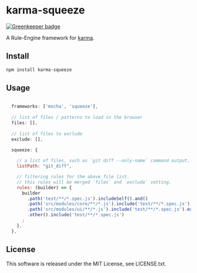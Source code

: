 # karma-squeeze

[![Greenkeeper badge](https://badges.greenkeeper.io/Quramy/karma-squeeze.svg)](https://greenkeeper.io/)

A Rule-Engine framework for [karma](http://karma-runner.github.io/1.0/index.html).

## Install

```sh
npm install karma-squeeze
```

## Usage

```javascript

  frameworks: ['mocha', 'squeeze'],
  
  // list of files / patterns to load in the browser
  files: [],
  
  // list of files to exclude
  exclude: [],
  
  squeeze: {

    // a list of files, such as `git diff --only-name` command output.
    listPath: "git_diff",

    // filtering rules for the above file list.
    // this rules will be merged `files` and `exclude` setting.
    rules: (builder) => {
      builder 
        .path('test/**/*.spec.js').includeSelf().and()
        .path('src/modules/core/**/*.js').include('test/**/*.spec.js').and()
        .path('src/modules/ui/**/*.js').include('test/**/*.spec.js').exclude('test/modules/core/**/*.spec.js').and()
        .other().include('test/**/*.spec.js')
      ;
    },
  },

```

## License
This software is released under the MIT License, see LICENSE.txt.


